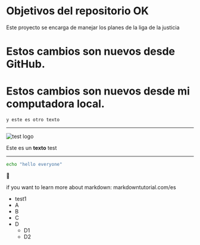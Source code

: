 # Objetivos del repositorio OK

Este proyecto se encarga de manejar los planes de la liga de la justicia



# Estos cambios son nuevos desde GitHub.


# Estos cambios son nuevos desde mi computadora local.
    y este es otro texto


---
![test logo](https://geekytheory.com/content/images/2014/05/historia_octocat.jpg)

Este es un **texto** test

---

``` bash
echo "hello everyone"
```
🚀

if you want to learn more about markdown:
markdowntutorial.com/es


* test1
* A
* B
* C
* D
    * D1
    * D2
 


